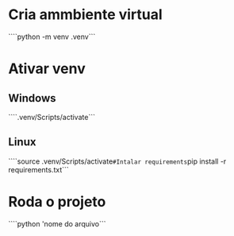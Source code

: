 # Cria ammbiente virtual
````python -m venv .venv```

# Ativar venv

## Windows
````.venv/Scripts/activate```
## Linux
````source .venv/Scripts/activate```
#Intalar requirements
```pip install -r requirements.txt```
# Roda o projeto
````python 'nome do arquivo```
